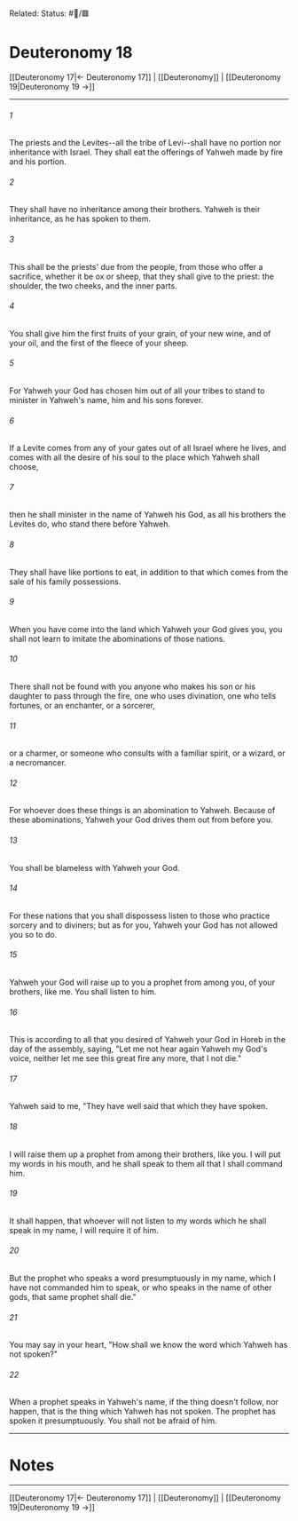 Related:
Status: #📖/🟥
# Deuteronomy 18

[[Deuteronomy 17|← Deuteronomy 17]] | [[Deuteronomy]] | [[Deuteronomy 19|Deuteronomy 19 →]]
***



###### 1 
The priests and the Levites--all the tribe of Levi--shall have no portion nor inheritance with Israel. They shall eat the offerings of Yahweh made by fire and his portion. 

###### 2 
They shall have no inheritance among their brothers. Yahweh is their inheritance, as he has spoken to them. 

###### 3 
This shall be the priests' due from the people, from those who offer a sacrifice, whether it be ox or sheep, that they shall give to the priest: the shoulder, the two cheeks, and the inner parts. 

###### 4 
You shall give him the first fruits of your grain, of your new wine, and of your oil, and the first of the fleece of your sheep. 

###### 5 
For Yahweh your God has chosen him out of all your tribes to stand to minister in Yahweh's name, him and his sons forever. 

###### 6 
If a Levite comes from any of your gates out of all Israel where he lives, and comes with all the desire of his soul to the place which Yahweh shall choose, 

###### 7 
then he shall minister in the name of Yahweh his God, as all his brothers the Levites do, who stand there before Yahweh. 

###### 8 
They shall have like portions to eat, in addition to that which comes from the sale of his family possessions. 

###### 9 
When you have come into the land which Yahweh your God gives you, you shall not learn to imitate the abominations of those nations. 

###### 10 
There shall not be found with you anyone who makes his son or his daughter to pass through the fire, one who uses divination, one who tells fortunes, or an enchanter, or a sorcerer, 

###### 11 
or a charmer, or someone who consults with a familiar spirit, or a wizard, or a necromancer. 

###### 12 
For whoever does these things is an abomination to Yahweh. Because of these abominations, Yahweh your God drives them out from before you. 

###### 13 
You shall be blameless with Yahweh your God. 

###### 14 
For these nations that you shall dispossess listen to those who practice sorcery and to diviners; but as for you, Yahweh your God has not allowed you so to do. 

###### 15 
Yahweh your God will raise up to you a prophet from among you, of your brothers, like me. You shall listen to him. 

###### 16 
This is according to all that you desired of Yahweh your God in Horeb in the day of the assembly, saying, "Let me not hear again Yahweh my God's voice, neither let me see this great fire any more, that I not die." 

###### 17 
Yahweh said to me, "They have well said that which they have spoken. 

###### 18 
I will raise them up a prophet from among their brothers, like you. I will put my words in his mouth, and he shall speak to them all that I shall command him. 

###### 19 
It shall happen, that whoever will not listen to my words which he shall speak in my name, I will require it of him. 

###### 20 
But the prophet who speaks a word presumptuously in my name, which I have not commanded him to speak, or who speaks in the name of other gods, that same prophet shall die." 

###### 21 
You may say in your heart, "How shall we know the word which Yahweh has not spoken?" 

###### 22 
When a prophet speaks in Yahweh's name, if the thing doesn't follow, nor happen, that is the thing which Yahweh has not spoken. The prophet has spoken it presumptuously. You shall not be afraid of him.

---
# Notes


***
[[Deuteronomy 17|← Deuteronomy 17]] | [[Deuteronomy]] | [[Deuteronomy 19|Deuteronomy 19 →]]
